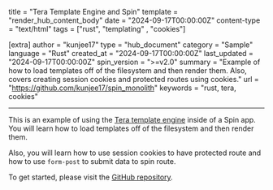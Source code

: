 title = "Tera Template Engine and Spin"
template = "render_hub_content_body"
date = "2024-09-17T00:00:00Z"
content-type = "text/html"
tags = ["rust", "templating" , "cookies"]

[extra]
author = "kunjee17"
type = "hub_document"
category = "Sample"
language = "Rust"
created_at = "2024-09-17T00:00:00Z"
last_updated = "2024-09-17T00:00:00Z"
spin_version = ">=v2.0"
summary =  "Example of how to load templates off of the filesystem and then render them. Also, covers creating session cookies and protected routes using cookies."
url = "https://github.com/kunjee17/spin_monolith"
keywords = "rust, tera, cookies"

---

This is an example of using the [Tera template engine](https://keats.github.io/tera/) inside of a Spin app. You will learn how to load templates off of the filesystem and then render them.

Also, you will learn how to use session cookies to have protected route and how to use `form-post` to submit data to spin route.

To get started, please visit the [GitHub repository](https://github.com/kunjee17/spin_monolith). 
